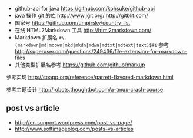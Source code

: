 * github-api for java https://github.com/kohsuke/github-api
* java 操作 git 的库 
	http://www.jgit.org/
	http://gitblit.com/
* 国家号 https://github.com/umpirsky/country-list
* 在线 HTML2Markdown 工具 http://html2markdown.com/
* Markdown 扩展名 `#\.(markdown|md|mdown|mkd|mkdn|mdwn|mdtxt|mdtext|text)$#i`
	参考 http://superuser.com/questions/249436/file-extension-for-markdown-files
* 其他类型扩展名参考 https://github.com/github/markup

参考实现
http://coapp.org/reference/garrett-flavored-markdown.html

参考主题设计
http://robots.thoughtbot.com/a-tmux-crash-course

post vs article
---------------
* http://en.support.wordpress.com/post-vs-page/
* http://www.softimageblog.com/posts-vs-articles